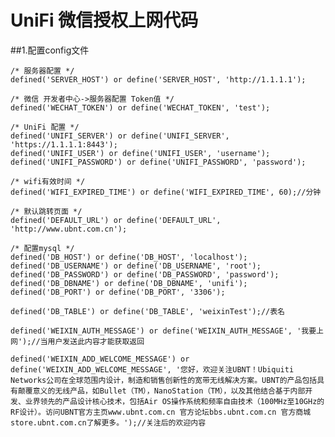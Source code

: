 UniFi 微信授权上网代码
===========

##1.配置config文件

	/* 服务器配置 */
	defined('SERVER_HOST') or define('SERVER_HOST', 'http://1.1.1.1');

	/* 微信 开发者中心->服务器配置 Token值 */
	defined('WECHAT_TOKEN') or define('WECHAT_TOKEN', 'test');

	/* UniFi 配置 */
	defined('UNIFI_SERVER') or define('UNIFI_SERVER', 'https://1.1.1.1:8443');
	defined('UNIFI_USER') or define('UNIFI_USER', 'username');
	defined('UNIFI_PASSWORD') or define('UNIFI_PASSWORD', 'password');

	/* wifi有效时间 */
	defined('WIFI_EXPIRED_TIME') or define('WIFI_EXPIRED_TIME', 60);//分钟

	/* 默认跳转页面 */
	defined('DEFAULT_URL') or define('DEFAULT_URL', 'http://www.ubnt.com.cn');

	/* 配置mysql */
	defined('DB_HOST') or define('DB_HOST', 'localhost');
	defined('DB_USERNAME') or define('DB_USERNAME', 'root');
	defined('DB_PASSWORD') or define('DB_PASSWORD', 'password');
	defined('DB_DBNAME') or define('DB_DBNAME', 'unifi');
	defined('DB_PORT') or define('DB_PORT', '3306');

	defined('DB_TABLE') or define('DB_TABLE', 'weixinTest');//表名

	defined('WEIXIN_AUTH_MESSAGE') or define('WEIXIN_AUTH_MESSAGE', '我要上网');//当用户发送此内容才能获取返回

	defined('WEIXIN_ADD_WELCOME_MESSAGE') or define('WEIXIN_ADD_WELCOME_MESSAGE', '您好，欢迎关注UBNT！Ubiquiti Networks公司在全球范围内设计，制造和销售创新性的宽带无线解决方案。UBNT的产品包括具有颠覆意义的无线产品，如Bullet（TM），NanoStation（TM），以及其他结合基于内部开发、业界领先的产品设计核心技术，包括Air OS操作系统和频率自由技术（100MHz至10GHz的RF设计）。访问UBNT官方主页www.ubnt.com.cn 官方论坛bbs.ubnt.com.cn 官方商城store.ubnt.com.cn了解更多。');//关注后的欢迎内容